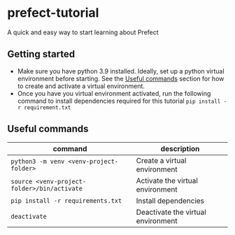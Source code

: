 # prefect-tutorial
A quick and easy way to start learning about Prefect

## Getting started

- Make sure you have python 3.9 installed. Ideally, set up a python virtual environment before starting.  See the [Useful commands](#useful-commands) section for how to create and activate a virtual environment.
- Once you have you virtual environment activated, run the following command to install dependencies required for this tutorial
    `pip install -r requirement.txt`

## Useful commands
|command|description|
|---|---|
|`python3 -m venv <venv-project-folder>`|Create a virtual environment|
|`source <venv-project-folder>/bin/activate`|Activate the virtual environment
|`pip install -r requirements.txt`|Install dependencies|
|`deactivate`|Deactivate the virtual environment|
